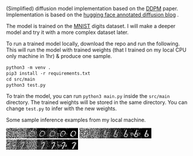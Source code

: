 (Simplified) diffusion model implementation based on the [DDPM](https://arxiv.org/abs/2006.11239) paper.  Implementation is based on the [hugging face annotated diffusion blog](https://huggingface.co/blog/annotated-diffusion) .

The model is trained on the [MNIST](https://www.kaggle.com/datasets/hojjatk/mnist-dataset) digits dataset. I will make a deeper model and try it with a more complex dataset later.

To run a trained model locally,  download the repo and run the following. This will run the model with trained weights (that I trained on my local CPU only machine in 1hr) & produce one sample.

    python3 -m venv . 
    pip3 install -r requirements.txt
    cd src/main
    python3 test.py
 
 To train the model, you can run `python3 main.py` inside the `src/main` directory. The trained weights will be stored in the same directory. You can change `test.py` 
to infer with the new weights.

Some sample inference examples from my local machine.

<img src="./results/result-0.jpg" width="196px"><img>
<img src="./results/result-6.jpg" width="196px"><img>
<img src="./results/result-7.jpg" width="196px"><img>
